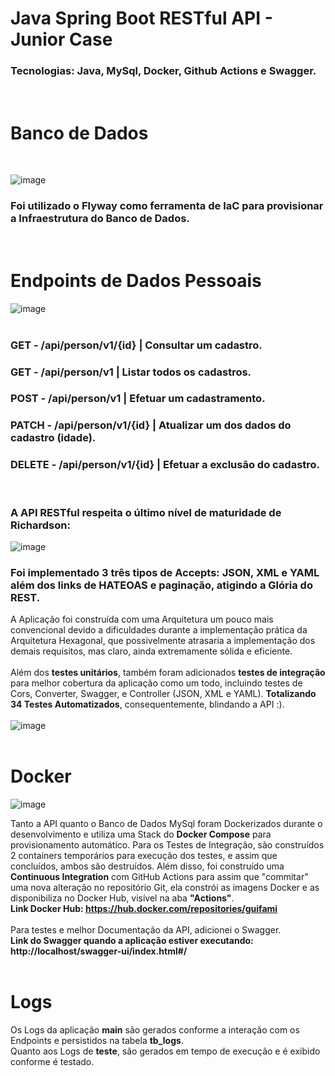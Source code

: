 # Java Spring Boot RESTful API - Junior Case
### Tecnologias: Java, MySql, Docker, Github Actions e Swagger.
<br>

# Banco de Dados
<br>

![image](https://github.com/guifami/Java-Spring-Boot-RESTful-Api/assets/93688391/c71261bb-8597-4fac-824f-58f223dd787a)
### Foi utilizado o Flyway como ferramenta de IaC para provisionar a Infraestrutura do Banco de Dados.
<br>

# Endpoints de Dados Pessoais
![image](https://github.com/guifami/Java-Spring-Boot-RESTful-Api/assets/93688391/24d0a354-bf42-4bb5-a57e-e2ef5a32b6c9)
<br><br>
### GET - /api/person/v1/{id} | Consultar um cadastro.
### GET - /api/person/v1 | Listar todos os cadastros.
### POST - /api/person/v1 | Efetuar um cadastramento.
### PATCH - /api/person/v1/{id} | Atualizar um dos dados do cadastro (idade).
### DELETE - /api/person/v1/{id} |  Efetuar a exclusão do cadastro.
<br>

### A API RESTful respeita o último nível de maturidade de Richardson:
![image](https://github.com/guifami/Java-Spring-Boot-RESTful-Api/assets/93688391/5c4bef5f-d92a-47cc-8682-33fbf922da98)

### Foi implementado 3 três tipos de Accepts: JSON, XML e YAML além dos links de HATEOAS e paginação, atigindo a Glória do REST. 
A Aplicação foi construída com uma Arquitetura um pouco mais convencional devido a dificuldades durante a implementação prática da Arquitetura Hexagonal, que possivelmente atrasaria a implementação dos demais requisitos, mas claro, ainda extremamente sólida e eficiente.
<br><br>
Além dos <b>testes unitários</b>, também foram adicionados <b>testes de integração</b> para melhor cobertura da aplicação como um todo, incluindo testes de Cors, Converter, Swagger, e Controller (JSON, XML e YAML). <b>Totalizando 34 Testes Automatizados</b>, consequentemente, blindando a API :).
<br><br>
![image](https://github.com/guifami/Junior-Case-Spring-Boot-Restful-Api/assets/93688391/d7ef826d-0b91-4f88-8079-dd150b27597c)
<br><br>

# Docker
![image](https://github.com/guifami/Junior-Case-Spring-Boot-Restful-Api/assets/93688391/e780a195-eb55-441e-a828-5d6704b4d6d0)

Tanto a API quanto o Banco de Dados MySql foram Dockerizados durante o desenvolvimento e utiliza uma Stack do <b>Docker Compose</b> para provisionamento automático.
Para os Testes de Integração, são construídos 2 containers temporários para execução dos testes, e assim que concluídos, ambos são destruídos.
Além disso, foi construído uma <b>Continuous Integration</b> com GitHub Actions para assim que "commitar" uma nova alteração no repositório Git, ela constrói as imagens Docker e as disponibiliza no Docker Hub, visível na aba <b>"Actions"</b>.
<br>
<b>Link Docker Hub: https://hub.docker.com/repositories/guifami</b>
<br><br>
Para testes e melhor Documentação da API, adicionei o Swagger.
<br>
<b>Link do Swagger quando a aplicação estiver executando: http://localhost/swagger-ui/index.html#/</b>
<br><br>

# Logs
Os Logs da aplicação <b>main</b> são gerados conforme a interação com os Endpoints e persistidos na tabela <b>tb_logs</b>.
<br>
Quanto aos Logs de <b>teste</b>, são gerados em tempo de execução e é exibido conforme é testado.
